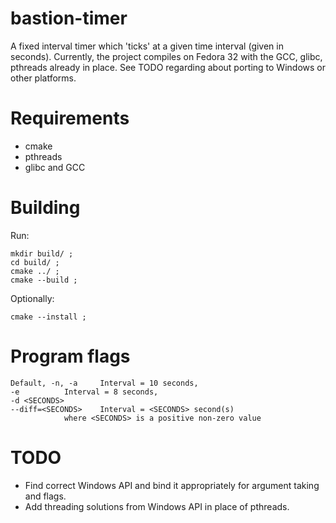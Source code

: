 # bastion-timer #

A fixed interval timer which 'ticks' at a given time interval (given in seconds).
Currently, the project compiles on Fedora 32 with the GCC, glibc, pthreads
already in place. See TODO regarding about porting to Windows or other platforms.

# Requirements #
- cmake
- pthreads
- glibc and GCC

# Building #
Run:
```
mkdir build/ ;
cd build/ ;
cmake ../ ;
cmake --build ;
```
Optionally:
```
cmake --install ;
```

# Program flags #
```
Default, -n, -a		Interval = 10 seconds,
-e			Interval = 8 seconds,
-d <SECONDS>
--diff=<SECONDS>	Interval = <SECONDS> second(s)
			where <SECONDS> is a positive non-zero value
```

# TODO #
- Find correct Windows API and bind it appropriately for argument taking and
flags.
- Add threading solutions from Windows API in place of pthreads.
